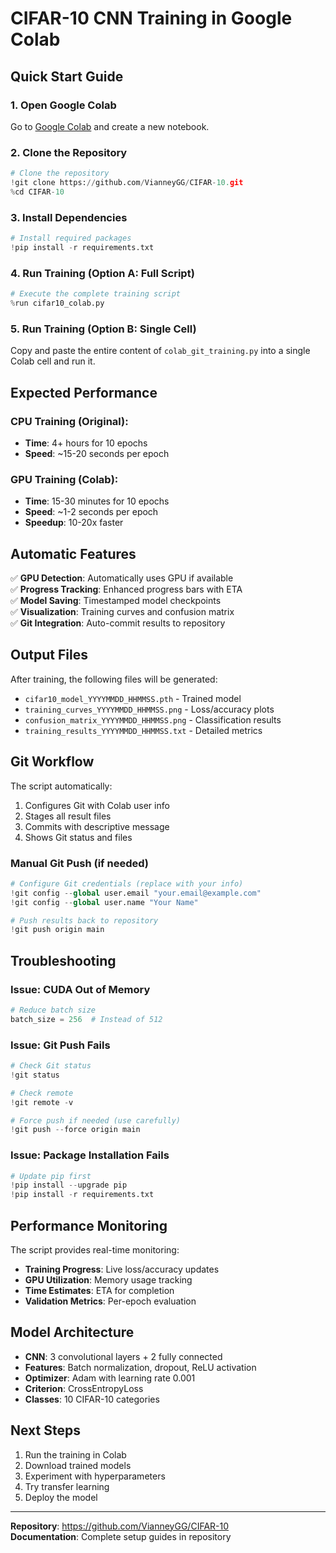 # CIFAR-10 CNN Training in Google Colab

## Quick Start Guide

### 1. Open Google Colab
Go to [Google Colab](https://colab.research.google.com/) and create a new notebook.

### 2. Clone the Repository
```python
# Clone the repository
!git clone https://github.com/VianneyGG/CIFAR-10.git
%cd CIFAR-10
```

### 3. Install Dependencies
```python
# Install required packages
!pip install -r requirements.txt
```

### 4. Run Training (Option A: Full Script)
```python
# Execute the complete training script
%run cifar10_colab.py
```

### 5. Run Training (Option B: Single Cell)
Copy and paste the entire content of `colab_git_training.py` into a single Colab cell and run it.

## Expected Performance

### CPU Training (Original):
- **Time**: 4+ hours for 10 epochs
- **Speed**: ~15-20 seconds per epoch

### GPU Training (Colab):
- **Time**: 15-30 minutes for 10 epochs  
- **Speed**: ~1-2 seconds per epoch
- **Speedup**: 10-20x faster

## Automatic Features

✅ **GPU Detection**: Automatically uses GPU if available  
✅ **Progress Tracking**: Enhanced progress bars with ETA  
✅ **Model Saving**: Timestamped model checkpoints  
✅ **Visualization**: Training curves and confusion matrix  
✅ **Git Integration**: Auto-commit results to repository  

## Output Files

After training, the following files will be generated:
- `cifar10_model_YYYYMMDD_HHMMSS.pth` - Trained model
- `training_curves_YYYYMMDD_HHMMSS.png` - Loss/accuracy plots
- `confusion_matrix_YYYYMMDD_HHMMSS.png` - Classification results
- `training_results_YYYYMMDD_HHMMSS.txt` - Detailed metrics

## Git Workflow

The script automatically:
1. Configures Git with Colab user info
2. Stages all result files
3. Commits with descriptive message
4. Shows Git status and files

### Manual Git Push (if needed)
```python
# Configure Git credentials (replace with your info)
!git config --global user.email "your.email@example.com"
!git config --global user.name "Your Name"

# Push results back to repository
!git push origin main
```

## Troubleshooting

### Issue: CUDA Out of Memory
```python
# Reduce batch size
batch_size = 256  # Instead of 512
```

### Issue: Git Push Fails
```python
# Check Git status
!git status

# Check remote
!git remote -v

# Force push if needed (use carefully)
!git push --force origin main
```

### Issue: Package Installation Fails
```python
# Update pip first
!pip install --upgrade pip
!pip install -r requirements.txt
```

## Performance Monitoring

The script provides real-time monitoring:
- **Training Progress**: Live loss/accuracy updates
- **GPU Utilization**: Memory usage tracking
- **Time Estimates**: ETA for completion
- **Validation Metrics**: Per-epoch evaluation

## Model Architecture

- **CNN**: 3 convolutional layers + 2 fully connected
- **Features**: Batch normalization, dropout, ReLU activation
- **Optimizer**: Adam with learning rate 0.001
- **Criterion**: CrossEntropyLoss
- **Classes**: 10 CIFAR-10 categories

## Next Steps

1. Run the training in Colab
2. Download trained models
3. Experiment with hyperparameters
4. Try transfer learning
5. Deploy the model

---

**Repository**: https://github.com/VianneyGG/CIFAR-10  
**Documentation**: Complete setup guides in repository
